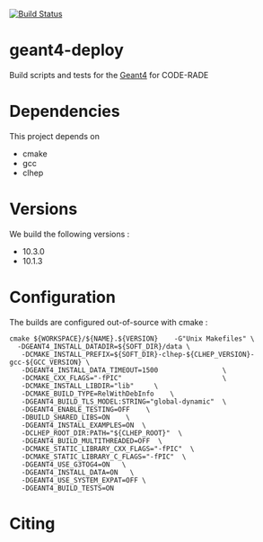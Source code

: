 [![Build Status](https://ci.sagrid.ac.za/job/geant4-deploy/badge/icon)](https://ci.sagrid.ac.za/job/geant4-deploy)

# geant4-deploy

Build scripts and tests for the [Geant4](https://geant4.cern.ch/) for CODE-RADE

# Dependencies

This project depends on

  * cmake
  * gcc
  * clhep


# Versions

We build the following versions :

  * 10.3.0
  * 10.1.3

# Configuration

The builds are configured out-of-source with cmake :

```
cmake ${WORKSPACE}/${NAME}.${VERSION}    -G"Unix Makefiles" \
  -DGEANT4_INSTALL_DATADIR=${SOFT_DIR}/data \
   -DCMAKE_INSTALL_PREFIX=${SOFT_DIR}-clhep-${CLHEP_VERSION}-gcc-${GCC_VERSION} \
   -DGEANT4_INSTALL_DATA_TIMEOUT=1500                \
   -DCMAKE_CXX_FLAGS="-fPIC"                         \
   -DCMAKE_INSTALL_LIBDIR="lib"     \
   -DCMAKE_BUILD_TYPE=RelWithDebInfo    \
   -DGEANT4_BUILD_TLS_MODEL:STRING="global-dynamic"  \
   -DGEANT4_ENABLE_TESTING=OFF    \
   -DBUILD_SHARED_LIBS=ON    \
   -DGEANT4_INSTALL_EXAMPLES=ON  \
   -DCLHEP_ROOT_DIR:PATH="${CLHEP_ROOT}"  \
   -DGEANT4_BUILD_MULTITHREADED=OFF  \
   -DCMAKE_STATIC_LIBRARY_CXX_FLAGS="-fPIC"  \
   -DCMAKE_STATIC_LIBRARY_C_FLAGS="-fPIC"  \
   -DGEANT4_USE_G3TOG4=ON   \
   -DGEANT4_INSTALL_DATA=ON   \
   -DGEANT4_USE_SYSTEM_EXPAT=OFF \
   -DGEANT4_BUILD_TESTS=ON
   ```

# Citing
